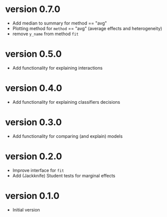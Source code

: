 # version 0.7.0

- Add median to summary for method == "avg"
- Plotting method for `method` == "avg" (average effects and heterogeneity)
- remove `y_name` from method `fit`

# version 0.5.0

- Add functionality for explaining interactions

# version 0.4.0

- Add functionality for explaining classifiers decisions

# version 0.3.0

- Add functionality for comparing (and explain) models

# version 0.2.0

- Improve interface for `fit`
- Add (Jackknife) Student tests for marginal effects

# version 0.1.0

- Initial version